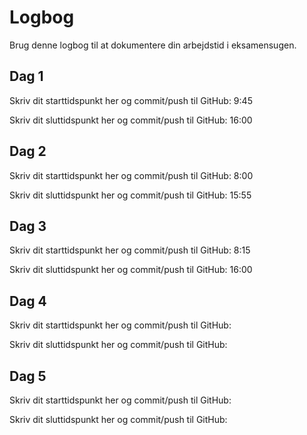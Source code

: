 # Logbog
Brug denne logbog til at dokumentere din arbejdstid i eksamensugen.

## Dag 1
Skriv dit starttidspunkt her og commit/push til GitHub: 9:45

Skriv dit sluttidspunkt her og commit/push til GitHub: 16:00

## Dag 2
Skriv dit starttidspunkt her og commit/push til GitHub: 8:00

Skriv dit sluttidspunkt her og commit/push til GitHub: 15:55

## Dag 3
Skriv dit starttidspunkt her og commit/push til GitHub: 8:15

Skriv dit sluttidspunkt her og commit/push til GitHub: 16:00

## Dag 4
Skriv dit starttidspunkt her og commit/push til GitHub: 

Skriv dit sluttidspunkt her og commit/push til GitHub: 

## Dag 5
Skriv dit starttidspunkt her og commit/push til GitHub: 

Skriv dit sluttidspunkt her og commit/push til GitHub: 
